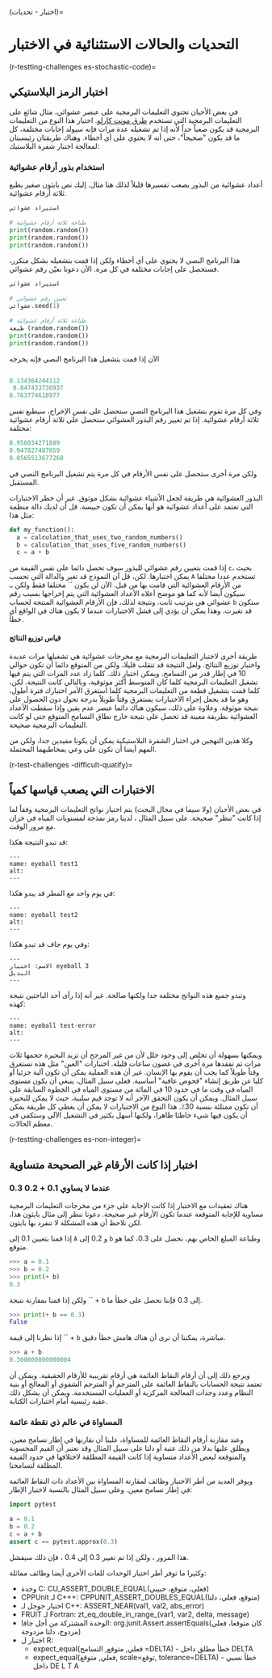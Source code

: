 (اختبار - تحديات)=
# التحديات والحالات الاستثنائية في الاختبار

(r-testting-challenges es-stochastic-code)=
## اختبار الرمز البلاستيكي

في بعض الأحيان تحتوي التعليمات البرمجية على عنصر عشوائي، مثال شائع على التعليمات البرمجية التي تستخدم [طرق مونت كارلو](https://en.wikipedia.org/wiki/Monte_Carlo_method). اختبار هذا النوع من التعليمات البرمجية قد يكون صعباً جداً لأنه إذا تم تشغيله عدة مرات فإنه سيولد إجابات مختلفة، كل ما قد يكون "صحيحاً"، حتى أنه لا يحتوي على أي أخطاء. وهناك طريقتان رئيسيتان لمعالجة اختبار شفرة البلاستيك:

### استخدام بذور أرقام عشوائية

أعداد عشوائية من البذور يصعب تفسيرها قليلاً لذلك هنا مثال. إليك نص بايثون صغير يطبع ثلاثة أرقام عشوائية.

```python
استيراد عشوائي

# طباعة ثلاثة أرقام عشوائية
print(random.random())
print(random.random())
print(random.random())
```

هذا البرنامج النصي لا يحتوي على أي أخطاء ولكن إذا قمت بتشغيله بشكل متكرر، فستحصل على إجابات مختلفة في كل مرة. الآن دعونا نعيّن رقم عشوائي.

```python
استيراد عشوائي

# تعيين رقم عشوائي
عشوائي.seed(1)

# طباعة ثلاثة أرقام عشوائية
طبعة (random.random())
print(random.random())
print(random.random())
```

الآن إذا قمت بتشغيل هذا البرنامج النصي فإنه يخرجه

```python

0.134364244112 
 0.847433736937
0.763774618977
```

وفي كل مرة تقوم بتشغيل هذا البرنامج النصي ستحصل على *نفس* الإخراج، سيطبع *نفس* ثلاثة أرقام عشوائية. إذا تم تغيير رقم البذور العشوائي ستحصل على ثلاثة أرقام عشوائية مختلفة:

```python
0.956034271889
0.947827487059
0.0565513677268
```
ولكن مرة أخرى ستحصل على نفس الأرقام في كل مرة يتم تشغيل البرنامج النصي في المستقبل.

البذور العشوائية هي طريقة لجعل الأشياء عشوائية بشكل موثوق. غير أن خطر الاختبارات التي تعتمد على أعداد عشوائية هو أنها يمكن أن تكون حبيسة. قل أن لديك دالة منظمة مثل هذا:

```python
def my_function():
  a = calculation_that_uses_two_random_numbers()
  b = calculation_that_uses_five_random_numbers()
  c = a + b
```

إذا قمت بتعيين رقم عشوائي للبذور سوف تحصل دائما على نفس القيمة من `c`، بحيث يمكن اختبارها. لكن، قل أن النموذج قد تغير والدالة التي تحسب `A` تستخدم عددا مختلفا من الأرقام العشوائية التي قامت بها من قبل. الآن لن يكون `` مختلفا فقط ولكن `ب` سيكون أيضا لأنه كما هو موضح أعلاه الأعداد العشوائية التي يتم إخراجها بسبب رقم عشوائي هي بترتيب ثابت. ونتيجة لذلك، فإن الأرقام العشوائية المنتجة لحساب `b` ستكون قد تغيرت. وهذا يمكن أن يؤدي إلى فشل الاختبارات عندما لا يكون هناك في الواقع أي خطأ.

#### قياس توزيع النتائج

طريقة أخرى لاختبار التعليمات البرمجية مع مخرجات عشوائية هي تشغيلها مرات عديدة واختبار توزيع النتائج. ولعل النتيجة قد تتقلب قليلا، ولكن من المتوقع دائما أن تكون حوالي 10 في إطار قدر من التسامح. ويمكن اختبار ذلك. كلما زاد عدد المرات التي يتم فيها تشغيل التعليمات البرمجية كلما كان المتوسط أكثر موثوقية، وبالتالي كانت النتيجة. لكن، كلما قمت بتشغيل قطعة من التعليمات البرمجية كلما استغرق الأمر اختبارك فترة أطول، وهو ما قد يجعل إجراء الاختبارات يستغرق وقتاً طويلاً بدرجة تحول دون الحصول على نتيجة موثوقة. وعلاوة على ذلك، سيكون هناك دائما عنصر عدم يقين وإذا سقطت الأعداد العشوائية بطريقة معينة قد تحصل على نتيجة خارج نطاق التسامح المتوقع حتى لو كانت التعليمات البرمجية صحيحة.

وكلا هذين النهجين في اختبار الشفرة البلاستيكية يمكن أن يكونا مفيدين جدا، ولكن من المهم أيضا أن نكون على وعي بمخاطبهما المحتملة.

(r-test-challenges -difficult-quatify)=
## الاختبارات التي يصعب قياسها كمياً

في بعض الأحيان (ولا سيما في مجال البحث) يتم اختبار نواتج التعليمات البرمجية وفقاً لما إذا كانت "تنظر" صحيحة. على سبيل المثال ، لدينا رمز نمذجة لمستويات المياه في خزان مع مرور الوقت.

قد تبدو النتيجة هكذا:

```{figure} ../../figures/eyeball-test1.jpg
---
name: eyeball test1
alt:
---
```

في يوم واحد مع المطر قد يبدو هكذا:

```{figure} ../../figures/eyeball-test2.jpg
---
name: eyeball test2
alt:
---
```

وفي يوم جاف قد تبدو هكذا:

```{figure} ../../figures/eyeball-test3.jpg
---
الاسم: اختبار eyeball 3
البديل
---
```

وتبدو جميع هذه النواتج مختلفة جدا ولكنها صالحة. غير أنه إذا رأى أحد الباحثين نتيجة كهذه:

```{figure} ../../figures/eyeball-test-error.jpg
---
name: eyeball test-error
alt:
---
```

ويمكنها بسهولة أن تخلص إلى وجود خلل لأن من غير المرجح أن تزيد البحيرة حجمها ثلاث مرات ثم تفقدها مرة أخرى في غضون ساعات قليلة. اختبارات "العين" مثل هذه تستغرق وقتاً طويلاً كما يجب أن يقوم بها الإنسان. غير أن هذه العملية يمكن أن تكون آلية جزئيا أو كليا عن طريق إنشاء "فحوص عافية" أساسية. فعلى سبيل المثال، ينبغي أن يكون مستوى المياه في وقت ما في حدود 10 في المائة من مستوى المياه في الخطوة السابقة على سبيل المثال. ويمكن أن يكون التحقق الآخر أنه لا توجد قيم سلبية، حيث لا يمكن للبحيرة أن تكون ممتلئة بنسبة 30٪. هذا النوع من الاختبارات لا يمكن أن يغطي كل طريقة يمكن أن يكون فيها شيء خاطئا ظاهرا، ولكنها أسهل بكثير في التشغيل الآلي وستكفي في معظم الحالات.

(r-testting-challenges es-non-integer)=
## اختبار إذا كانت الأرقام غير الصحيحة متساوية

### عندما لا يساوي 0.1 + 0.2 0.3

هناك تعقيدات مع الاختبار إذا كانت الإجابة على جزء من مخرجات التعليمات البرمجية مساوية للإجابة المتوقعة عندما تكون الأرقام غير صحيحة. دعونا ننظر إلى مثال بايثون هذا، لكن نلاحظ أن هذه المشكلة لا تنفرد بها بايتون.

إذا قمنا بتعيين 0.1 إلى `A` و 0.2 إلى `b` وطباعة المبلغ الخاص بهم، نحصل على 0.3، كما هو متوقع.

```python
>>> a = 0.1
>>> b = 0.2
>>> print(+ b)
0.3
```

ولكن إذا قمنا بمقارنة نتيجة `` + `b` إلى 0.3 فإننا نحصل على خطأ ما.

```python
>>> print(+ b == 0.3)
False
```

إذا نظرنا إلى قيمة `` + `b` مباشرة، يمكننا أن نرى أن هناك هامش خطأ دقيق.

```python
>>> a + b
0.300000000000004
```

ويرجع ذلك إلى أن أرقام النقاط العائمة هي أرقام تقريبية للأرقام الحقيقية. ويمكن أن تعتمد نتيجة الحسابات بالنقاط العائمة على المترجم أو المترجم الشفوي أو المعالج أو بنية النظام وعدد وحدات المعالجة المركزية أو العمليات المستخدمة. ويمكن أن يشكل ذلك عقبة رئيسية أمام اختبارات الكتابة.

### المساواة في عالم ذي نقطة عائمة

وعند مقارنة أرقام النقاط العائمة للمساواة، علينا أن نقارنها في إطار تسامح معين، ويطلق عليها بدلا من ذلك عتبة أو دلتا على سبيل المثال وقد نعتبر أن القيم المحسوبة والمتوقعة لبعض الأعداد متساوية إذا كانت القيمة المطلقة لاختلافها في حدود القيمة المطلقة لتسامحنا.

ويوفر العديد من أطر الاختبار وظائف لمقارنة المساواة بين الأعداد ذات النقاط العائمة في إطار تسامح معين. وعلى سبيل المثال بالنسبة لاختبار الإطار:

```python
import pytest

a = 0.1
b = 0.2
c = a + b
assert c == pytest.approx(0.3)
```

هذا المرور ، ولكن إذا تم تغيير 0.3 إلى 0.4 ، فإن ذلك سيفشل.

وكثيرا ما توفر أطر اختبار الوحدات للغات الأخرى أيضا وظائف مماثلة:

- وحدة C: CU_ASSERT_DOUBLE_EQUAL(فعلي، متوقع، حبيبي)
- CPPUnit لـ C+++: CPPUNIT_ASSERT_DOUBLES_EQUAL(متوقع، فعلي، دلتا)
- اختبار جوجل لـ C++: ASSERT_NEAR(val1, val2, abs_error)
- FRUIT لـ Fortran: zt_eq_double_in_range_(var1, var2, delta, message)
- الوحدة المشتركة من أجل جافا: org.junit.Assert.assertEquals(كان متوقعا، فعلي مزدوج، دلتا مزدوجة)
- اختبار ل R:
  - expect_equal(فعلي, متوقع, التسامح =DELTA) - خطأ مطلق داخل DELTA
  - expect_equal(فعلي, متوقع, scale=توقع, tolerance=DELTA) - خطأ نسبي داخل DE L T A
